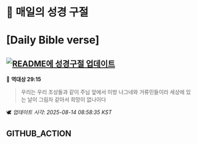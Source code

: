 # 🙏 매일의 성경 구절
# [Daily Bible verse]
## [![README에 성경구절 업데이트](https://github.com/DONGSUKA/first_test/actions/workflows/update-readme-bible.yml/badge.svg)](https://github.com/DONGSUKA/first_test/actions/workflows/update-readme-bible.yml)
<!-- START_BIBLE_VERSE -->
📖 **역대상 29:15**
> 우리는 우리 조상들과 같이 주님 앞에서 이방 나그네와 거류민들이라 세상에 있는 날이 그림자 같아서 희망이 없나이다

🕊️ _업데이트 시각: 2025-08-14 08:58:35 KST_
  <!-- END_BIBLE_VERSE -->
## GITHUB_ACTION
